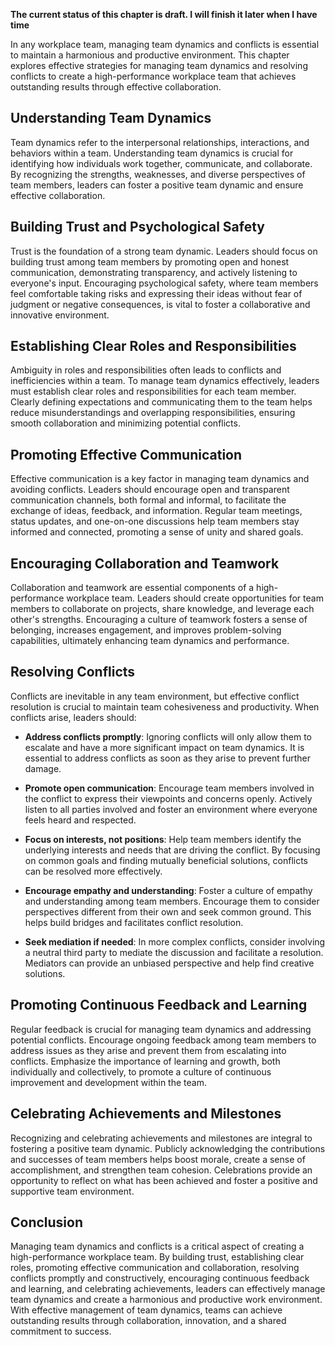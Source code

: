 **The current status of this chapter is draft. I will finish it later when I have time**

In any workplace team, managing team dynamics and conflicts is essential to maintain a harmonious and productive environment. This chapter explores effective strategies for managing team dynamics and resolving conflicts to create a high-performance workplace team that achieves outstanding results through effective collaboration.

**Understanding Team Dynamics**
-------------------------------

Team dynamics refer to the interpersonal relationships, interactions, and behaviors within a team. Understanding team dynamics is crucial for identifying how individuals work together, communicate, and collaborate. By recognizing the strengths, weaknesses, and diverse perspectives of team members, leaders can foster a positive team dynamic and ensure effective collaboration.

**Building Trust and Psychological Safety**
-------------------------------------------

Trust is the foundation of a strong team dynamic. Leaders should focus on building trust among team members by promoting open and honest communication, demonstrating transparency, and actively listening to everyone's input. Encouraging psychological safety, where team members feel comfortable taking risks and expressing their ideas without fear of judgment or negative consequences, is vital to foster a collaborative and innovative environment.

**Establishing Clear Roles and Responsibilities**
-------------------------------------------------

Ambiguity in roles and responsibilities often leads to conflicts and inefficiencies within a team. To manage team dynamics effectively, leaders must establish clear roles and responsibilities for each team member. Clearly defining expectations and communicating them to the team helps reduce misunderstandings and overlapping responsibilities, ensuring smooth collaboration and minimizing potential conflicts.

**Promoting Effective Communication**
-------------------------------------

Effective communication is a key factor in managing team dynamics and avoiding conflicts. Leaders should encourage open and transparent communication channels, both formal and informal, to facilitate the exchange of ideas, feedback, and information. Regular team meetings, status updates, and one-on-one discussions help team members stay informed and connected, promoting a sense of unity and shared goals.

**Encouraging Collaboration and Teamwork**
------------------------------------------

Collaboration and teamwork are essential components of a high-performance workplace team. Leaders should create opportunities for team members to collaborate on projects, share knowledge, and leverage each other's strengths. Encouraging a culture of teamwork fosters a sense of belonging, increases engagement, and improves problem-solving capabilities, ultimately enhancing team dynamics and performance.

**Resolving Conflicts**
-----------------------

Conflicts are inevitable in any team environment, but effective conflict resolution is crucial to maintain team cohesiveness and productivity. When conflicts arise, leaders should:

* **Address conflicts promptly**: Ignoring conflicts will only allow them to escalate and have a more significant impact on team dynamics. It is essential to address conflicts as soon as they arise to prevent further damage.

* **Promote open communication**: Encourage team members involved in the conflict to express their viewpoints and concerns openly. Actively listen to all parties involved and foster an environment where everyone feels heard and respected.

* **Focus on interests, not positions**: Help team members identify the underlying interests and needs that are driving the conflict. By focusing on common goals and finding mutually beneficial solutions, conflicts can be resolved more effectively.

* **Encourage empathy and understanding**: Foster a culture of empathy and understanding among team members. Encourage them to consider perspectives different from their own and seek common ground. This helps build bridges and facilitates conflict resolution.

* **Seek mediation if needed**: In more complex conflicts, consider involving a neutral third party to mediate the discussion and facilitate a resolution. Mediators can provide an unbiased perspective and help find creative solutions.

**Promoting Continuous Feedback and Learning**
----------------------------------------------

Regular feedback is crucial for managing team dynamics and addressing potential conflicts. Encourage ongoing feedback among team members to address issues as they arise and prevent them from escalating into conflicts. Emphasize the importance of learning and growth, both individually and collectively, to promote a culture of continuous improvement and development within the team.

**Celebrating Achievements and Milestones**
-------------------------------------------

Recognizing and celebrating achievements and milestones are integral to fostering a positive team dynamic. Publicly acknowledging the contributions and successes of team members helps boost morale, create a sense of accomplishment, and strengthen team cohesion. Celebrations provide an opportunity to reflect on what has been achieved and foster a positive and supportive team environment.

**Conclusion**
--------------

Managing team dynamics and conflicts is a critical aspect of creating a high-performance workplace team. By building trust, establishing clear roles, promoting effective communication and collaboration, resolving conflicts promptly and constructively, encouraging continuous feedback and learning, and celebrating achievements, leaders can effectively manage team dynamics and create a harmonious and productive work environment. With effective management of team dynamics, teams can achieve outstanding results through collaboration, innovation, and a shared commitment to success.
